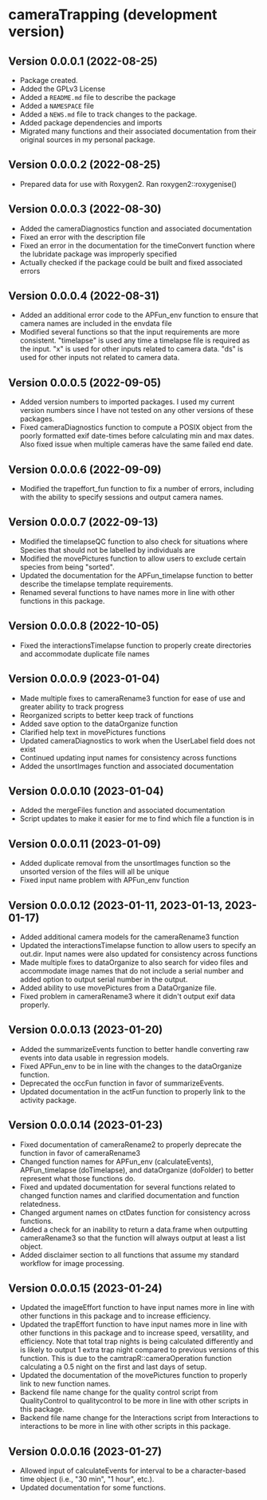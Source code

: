 # cameraTrapping (development version)

## Version 0.0.0.1 (2022-08-25)

* Package created. 
* Added the GPLv3 License
* Added a `README.md` file to describe the package
* Added a `NAMESPACE` file
* Added a `NEWS.md` file to track changes to the package.
* Added package dependencies and imports
* Migrated many functions and their associated documentation from their original sources in my personal package.
 
## Version 0.0.0.2 (2022-08-25)

* Prepared data for use with Roxygen2. Ran roxygen2::roxygenise()

## Version 0.0.0.3 (2022-08-30)

* Added the cameraDiagnostics function and associated documentation
* Fixed an error with the description file
* Fixed an error in the documentation for the timeConvert function where the lubridate package was improperly specified
* Actually checked if the package could be built and fixed associated errors

## Version 0.0.0.4 (2022-08-31)

* Added an additional error code to the APFun_env function to ensure that camera names are included in the envdata file
* Modified several functions so that the input requirements are more consistent. "timelapse" is used any time a timelapse file is required as the input. "x" is used for other inputs related to camera data. "ds" is used for other inputs not related to camera data.

## Version 0.0.0.5 (2022-09-05)

* Added version numbers to imported packages. I used my current version numbers since I have not tested on any other versions of these packages.
* Fixed cameraDiagnostics function to compute a POSIX object from the poorly formatted exif date-times before calculating min and max dates. Also fixed issue when multiple cameras have the same failed end date.  

## Version 0.0.0.6 (2022-09-09)

* Modified the trapeffort_fun function to fix a number of errors, including with the ability to specify sessions and output camera names. 

## Version 0.0.0.7 (2022-09-13)

* Modified the timelapseQC function to also check for situations where Species that should not be labelled by individuals are
* Modified the movePictures function to allow users to exclude certain species from being "sorted". 
* Updated the documentation for the APFun_timelapse function to better describe the timelapse template requirements.
* Renamed several functions to have names more in line with other functions in this package.

## Version 0.0.0.8 (2022-10-05)

* Fixed the interactionsTimelapse function to properly create directories and accommodate duplicate file names

## Version 0.0.0.9 (2023-01-04)

* Made multiple fixes to cameraRename3 function for ease of use and greater ability to track progress
* Reorganized scripts to better keep track of functions
* Added save option to the dataOrganize function
* Clarified help text in movePictures functions
* Updated cameraDiagnostics to work when the UserLabel field does not exist
* Continued updating input names for consistency across functions
* Added the unsortImages function and associated documentation

## Version 0.0.0.10 (2023-01-04)

* Added the mergeFiles function and associated documentation
* Script updates to make it easier for me to find which file a function is in

## Version 0.0.0.11 (2023-01-09)

* Added duplicate removal from the unsortImages function so the unsorted version of the files will all be unique
* Fixed input name problem with APFun_env function

## Version 0.0.0.12 (2023-01-11, 2023-01-13, 2023-01-17)

* Added additional camera models for the cameraRename3 function
* Updated the interactionsTimelapse function to allow users to specify an out.dir. Input names were also updated for consistency across functions
* Made multiple fixes to dataOrganize to also search for video files and accommodate image names that do not include a serial number and added option to output serial number in the output.
* Added ability to use movePictures from a DataOrganize file. 
* Fixed problem in cameraRename3 where it didn't output exif data properly. 

## Version 0.0.0.13 (2023-01-20)

* Added the summarizeEvents function to better handle converting raw events into data usable in regression models. 
* Fixed APFun_env to be in line with the changes to the dataOrganize function. 
* Deprecated the occFun function in favor of summarizeEvents. 
* Updated documentation in the actFun function to properly link to the activity package.

## Version 0.0.0.14 (2023-01-23)

* Fixed documentation of cameraRename2 to properly deprecate the function in favor of cameraRename3
* Changed function names for APFun_env (calculateEvents), APFun_timelapse (doTimelapse), and dataOrganize (doFolder) to better represent what those functions do.
* Fixed and updated documentation for several functions related to changed function names and clarified documentation and function relatedness.
* Changed argument names on ctDates function for consistency across functions.
* Added a check for an inability to return a data.frame when outputting cameraRename3 so that the function will always output at least a list object.
* Added disclaimer section to all functions that assume my standard workflow for image processing. 

## Version 0.0.0.15 (2023-01-24)

* Updated the imageEffort function to have input names more in line with other functions in this package and to increase efficiency. 
* Updated the trapEffort function to have input names more in line with other functions in this package and to increase speed, versatility, and efficiency. Note that total trap nights is being calculated differently and is likely to output 1 extra trap night compared to previous versions of this function. This is due to the camtrapR::cameraOperation function calculating a 0.5 night on the first and last days of setup. 
* Updated the documentation of the movePictures function to properly link to new function names.
* Backend file name change for the quality control script from QualityControl to qualitycontrol to be more in line with other scripts in this package. 
* Backend file name change for the Interactions script from Interactions to interactions to be more in line with other scripts in this package. 

## Version 0.0.0.16 (2023-01-27)

* Allowed input of calculateEvents for interval to be a character-based time object (i.e., "30 min", "1 hour", etc.). 
* Updated documentation for some functions. 
